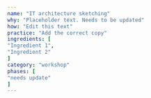 ```yaml
---
name: "IT architecture sketching"
why: "Placeholder text. Needs to be updated"
how: "Edit this text"
practice: "Add the correct copy"
ingredients: [
"Ingredient 1",
"Ingredient 2"
]
category: "workshop"
phases: [
"needs update"
]
---
```

